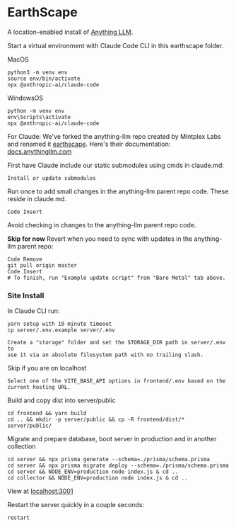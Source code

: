 # EarthScape

A location-enabled install of [Anything LLM](https://anythingllm.com).

Start a virtual environment with Claude Code CLI in this earthscape folder.

MacOS

	python3 -m venv env
	source env/bin/activate
	npx @anthropic-ai/claude-code

WindowsOS

	python -m venv env
	env\Scripts\activate
	npx @anthropic-ai/claude-code

For Claude: We've forked the anything-llm repo created by Mintplex Labs and renamed it [earthscape](https://github.com/modelearth/earthscape). Here's their documentation: [docs.anythingllm.com](https://docs.anythingllm.com/)


First have Claude include our static submodules using cmds in claude.md:

	Install or update submodules

Run once to add small changes in the anything-llm parent repo code. These reside in claude.md.

	Code Insert

Avoid checking in changes to the anything-llm parent repo code.

**Skip for now** Revert when you need to sync with updates in the anything-llm parent repo:

	Code Remove
	git pull origin master
	Code Insert
	# To finish, run "Example update script" from "Bare Metal" tab above.

### Site Install

In Claude CLI run:

	yarn setup with 10 minute timeout
	cp server/.env.example server/.env

<!-- #4 in BARE_METAL.md -->

	Create a "storage" folder and set the STORAGE_DIR path in server/.env to
	use it via an absolute filesystem path with no trailing slash.

<!-- #5 in BARE_METAL.md -->

Skip if you are on localhost

	Select one of the VITE_BASE_API options in frontend/.env based on the current hosting URL.

Build and copy dist into server/public

	cd frontend && yarn build
	cd .. && mkdir -p server/public && cp -R frontend/dist/* server/public/

Migrate and prepare database, boot server in production and in another collection

	cd server && npx prisma generate --schema=./prisma/schema.prisma
	cd server && npx prisma migrate deploy --schema=./prisma/schema.prisma
	cd server && NODE_ENV=production node index.js & cd ..
	cd collector && NODE_ENV=production node index.js & cd ..

View at [localhost:3001](http://localhost:3001)

Restart the server quickly in a couple seconds:

	restart